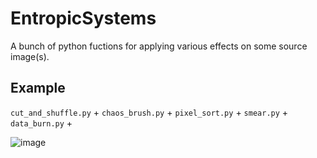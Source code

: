 # EntropicSystems

A bunch of python fuctions for applying various effects on some source image(s).

## Example
`cut_and_shuffle.py` + `chaos_brush.py` + `pixel_sort.py` + `smear.py` + `data_burn.py` +

![image](https://github.com/user-attachments/assets/aeef7166-daa1-4a18-b558-a8767963164f)



